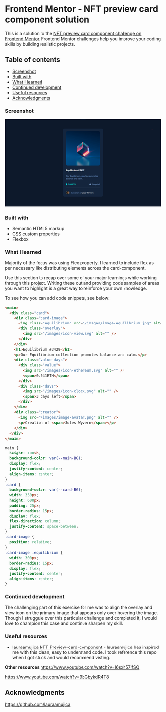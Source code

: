 # Frontend Mentor - NFT preview card component solution

This is a solution to the [NFT preview card component challenge on Frontend Mentor](https://www.frontendmentor.io/challenges/nft-preview-card-component-SbdUL_w0U). Frontend Mentor challenges help you improve your coding skills by building realistic projects.

## Table of contents

- [Screenshot](#screenshot)
- [Built with](#built-with)
- [What I learned](#what-i-learned)
- [Continued development](#continued-development)
- [Useful resources](#useful-resources)
- [Acknowledgments](#acknowledgments)

### Screenshot

![](./screenshot.png)

### Built with

- Semantic HTML5 markup
- CSS custom properties
- Flexbox

### What I learned

Majority of the focus was using Flex property. I learned to include flex as per necessary like distributing elements across the card-component.

Use this section to recap over some of your major learnings while working through this project. Writing these out and providing code samples of areas you want to highlight is a great way to reinforce your own knowledge.

To see how you can add code snippets, see below:

```html
<main>
  <div class="card">
    <div class="card-image">
      <img class="equilibrium" src="/images/image-equilibrium.jpg" alt="" />
      <div class="overlay">
        <img src="/images/icon-view.svg" alt="" />
      </div>
    </div>
    <h1>Equilibrium #3429</h1>
    <p>Our Equilibrium collection promotes balance and calm.</p>
    <div class="value-days">
      <div class="value">
        <img src="/images/icon-ethereum.svg" alt="" />
        <span>0.041ETH</span>
      </div>
      <div class="days">
        <img src="/images/icon-clock.svg" alt="" />
        <span>3 days left</span>
      </div>
    </div>
    <div class="creator">
      <img src="/images/image-avatar.png" alt="" />
      <p>Creation of <span>Jules Wyvern</span></p>
    </div>
  </div>
</main>
```

```css
main {
  height: 100vh;
  background-color: var(--main-BG);
  display: flex;
  justify-content: center;
  align-items: center;
}
.card {
  background-color: var(--card-BG);
  width: 350px;
  height: 600px;
  padding: 25px;
  border-radius: 15px;
  display: flex;
  flex-direction: column;
  justify-content: space-between;
}
.card-image {
  position: relative;
}
.card-image .equilibrium {
  width: 300px;
  border-radius: 15px;
  display: flex;
  justify-content: center;
  align-items: center;
}
```

### Continued development

The challenging part of this exercise for me was to align the overlay and view icon on the primary image that appears only over hovering the image. Though I struggule over this particular challenge and completed it, I would love to champion this case and continue sharpen my skill.

### Useful resources

- [lauraamujica NFT-Preview-card-component](https://github.com/lauraamujica/NFT-Preview-card-component-) - lauraamujica has inspired me with this clean, easy to understand code. I took reference this repo when I got stuck and would recommend visting.

**Other resources**
https://www.youtube.com/watch?v=l6sxh57ifSQ

https://www.youtube.com/watch?v=9bGbykdR4T8

## Acknowledgments

https://github.com/lauraamujica
